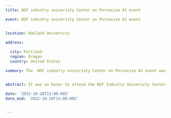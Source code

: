 ```yaml
---
title: NSF industry university Center on Pervasive AI event

event: NSF industry university Center on Pervasive AI event 


location: Oakland University

address:
  
  city: Portland
  region: Oregan
  country: United States

summary: The  NSF industry university Center on Pervasive AI event was held at Portland, OR, USA organized by Orogeon State university in collaboration with CU Boulder university and Oakland University.


abstract: It was an honor to attend the NSF Industry University Center on Pervasive AI's industry advisory board event in Portland, where I had the opportunity to present my research work on "Dynamic Software Containers Workload Balancing via Many-Objective Search". I was honored to receive the most industry ready research award among a lot of great projects presented by CU Boulder university, Orogeon State university and Oakland University. To more achievements ! [![Watch the video](https://i.imgur.com/vKb2F1B.png)](https://youtu.be/vt5fpE0bzSY)

date: '2022-10-26T13:00:00Z'
date_end: '2022-10-28T15:00:00Z'


---
```








